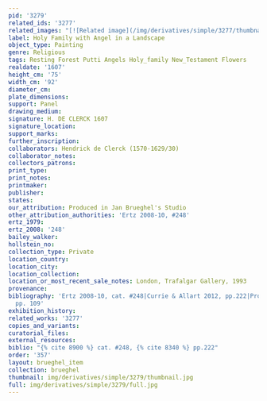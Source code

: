 ```yaml
---
pid: '3279'
related_ids: '3277'
related_images: "[![Related image](/img/derivatives/simple/3277/thumbnail.jpg)](/brughel/3277)"
label: Holy Family with Angel in a Landscape
object_type: Painting
genre: Religious
tags: Resting Forest Putti Angels Holy_family New_Testament Flowers
realdate: '1607'
height_cm: '75'
width_cm: '92'
diameter_cm: 
plate_dimensions: 
support: Panel
drawing_medium: 
signature: H. DE CLERCK 1607
signature_location: 
support_marks: 
further_inscription: 
collaborators: Hendrick de Clerck (1570-1629/30)
collaborator_notes: 
collectors_patrons: 
print_type: 
print_notes: 
printmaker: 
publisher: 
states: 
our_attribution: Produced in Jan Brueghel's Studio
other_attribution_authorities: 'Ertz 2008-10, #248'
ertz_1979: 
ertz_2008: '248'
bailey_walker: 
hollstein_no: 
collection_type: Private
location_country: 
location_city: 
location_collection: 
location_or_most_recent_sale_notes: London, Trafalgar Gallery, 1993
provenance: 
bibliography: 'Ertz 2008-10, cat. #248|Currie & Allart 2012, pp.222|Prosperettii 2009,
  pp. 109'
exhibition_history: 
related_works: '3277'
copies_and_variants: 
curatorial_files: 
external_resources: 
biblio: "{% cite 8900 %} cat. #248, {% cite 8340 %} pp.222"
order: '357'
layout: brueghel_item
collection: brueghel
thumbnail: img/derivatives/simple/3279/thumbnail.jpg
full: img/derivatives/simple/3279/full.jpg
---
```

